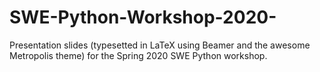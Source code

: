 # SWE-Python-Workshop-2020-
Presentation slides (typesetted in LaTeX using Beamer and the awesome Metropolis theme) for the Spring 2020 SWE Python workshop.
